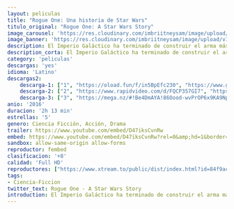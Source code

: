 ```yaml
---
layout: peliculas
title: "Rogue One: Una historia de Star Wars"
titulo_original: "Rogue One: A Star Wars Story"
image_carousel: 'https://res.cloudinary.com/imbriitneysam/image/upload/v1544494104/rogue-poster-min.jpg'
image_banner: 'https://res.cloudinary.com/imbriitneysam/image/upload/v1544494104/rogue-banner-min.jpg'
description: El Imperio Galáctico ha terminado de construir el arma más poderosa de todas, la Estrella de la muerte, pero un grupo de rebeldes decide realizar una misión de muy alto riesgo, robar los planos de dicha estación antes de que entre en operaciones, mientras se enfrentan también al poderoso Lord Sith conocido como Darth Vader, discípulo del despiadado Emperador Palpatine.
description_corta: El Imperio Galáctico ha terminado de construir el arma más poderosa de todas, la Estrella de la muerte, pero un grupo de rebeldes decide realizar una misión de muy alto riesgo, robar los planos de dicha estación antes de que entre...
category: 'peliculas'
descargas: 'yes'
idioma: 'Latino'
descargas2:
    descarga-1: ["1", "https://oload.fun/f/in5BpEfc230", "https://www.google.com/s2/favicons?domain=openload.co","OpenLoad","https://res.cloudinary.com/imbriitneysam/image/upload/v1541473684/mexico.png", "Latino", "Full HD"]
    descarga-2: ["2", "https://www.rapidvideo.com/d/FQCP357GI7", "https://www.google.com/s2/favicons?domain=www.rapidvideo.com","RapidVideo","https://res.cloudinary.com/imbriitneysam/image/upload/v1541473684/mexico.png", "Latino", "Full HD"]
    descarga-3: ["3", "https://mega.nz/#!Be4DmAYA!86Oood-wvPrOP6x9KA9NpCxGHPwSehrvqz1xZFCgWvs", "https://www.google.com/s2/favicons?domain=mega.nz","Mega","https://res.cloudinary.com/imbriitneysam/image/upload/v1541473684/mexico.png", "Latino", "Full HD"] 
anio: '2016'
duracion: '2h 13 min'
estrellas: '5'
genero: Ciencia Ficción, Acción, Drama
trailer: https://www.youtube.com/embed/D47iksCvnRw
embed: https://www.youtube.com/embed/D47iksCvnRw?rel=0&amp;hd=1&border=0&wmode=opaque&enablejsapi=1&modestbranding=1&controls=1&showinfo=1
sandbox: allow-same-origin allow-forms
reproductor: fembed
clasificacion: '+8'
calidad: 'Full HD'
reproductores: ["https://www.xtream.to/public/dist/index.html?id=84f9ac8fc74c18a5cec47306e418ef3c&title=Rogue%20One%3A%20A%20Star%20Wars%20Story","https://www.zembed.to/public/dist/asteroid.html?id=08a9ffa57b2bd3b429552e95a958477e&title=Rogue%20One:%20A%20Star%20Wars%20Story","https://animekao.club/kaodrive/embed.php?data=MCP/4OCTUqphfCTbiubit4bQK4ZsP559L+7d1ZhcZXvuEfMhlbM3aHi6QUCu63ejfi23xUtUnvpI0xuWfnAbpWhKqnzEyYJ20Xhy9d6vptUMpwbKJhY67et2l7Jnod85docp3sgs++Q1glKw5XtqBgFQLFU2Iwi/1WnUloRGCGweo2UnYyCkYGL78N5NvL9L4twesaHf6yEKYfGxz8CjGcBLUZsoksZihyPEsfDsyah/j0tY95zQ+cVsXDaIFZYIC+jzT+1TCmj4OcJJx7I+RtyCDBPMmP/7DaxC4egqwXbRonaw5M82TnqqobC2P1XzZTs7Hm3ywNTcTTvyTAgQSyaGrHrtu9czr74oUXDGgJ7qx/MtEUXXAwD9w98bWaLYUu/84RzkbKf9iKypUpc5bw==","https://api.cuevana3.io/rr/gd.php?h=ek5lbm9xYWNrS0xJMVp5b21KREk0dFBLbjVkaHhkRGdrOG1jbnBpUnhhS1YwWFpyZnFURHFKM09xbk9JcDQ3bHJkaWZpR3UyMEw3WXI2V2hlc09zeEoyU3FadVkyUT09"]
tags:
- Ciencia-Ficcion
twitter_text: Rogue One - A Star Wars Story
introduction: El Imperio Galáctico ha terminado de construir el arma más poderosa de todas, la Estrella de la muerte, pero un grupo de rebeldes decide realizar una misión de muy alto riesgo, robar los planos de dicha estación antes de que entre...
---
```












